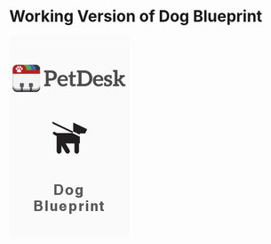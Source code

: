 # Working Version of Dog Blueprint
![Plate cover](https://raw.githubusercontent.com/PetDesk/dog-template/master/shield.png)
